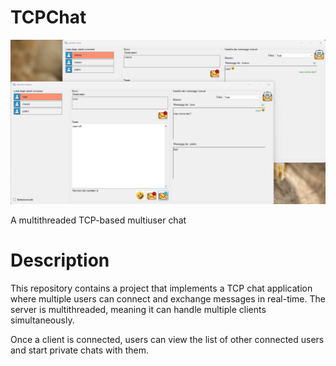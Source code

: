 # TCPChat

<img src="chat.png" width="1000">

A multithreaded TCP-based multiuser chat

# Description
This repository contains a project that implements a TCP chat application where multiple users can connect and exchange messages in real-time. The server is multithreaded, meaning it can handle multiple clients simultaneously.

Once a client is connected, users can view the list of other connected users and start private chats with them.
